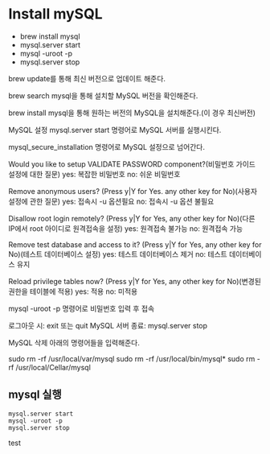 # Install mySQL
- brew install mysql
- mysql.server start
- mysql -uroot -p
- mysql.server stop 


brew update를 통해 최신 버전으로 업데이트 해준다.

brew search mysql을 통해 설치할 MySQL 버전을 확인해준다.

brew install mysql을 통해 원하는 버전의 MySQL을 설치해준다.(이 경우 최신버전)

MySQL 설정
mysql.server start 명령어로 MySQL 서버를 실행시킨다.

mysql_secure_installation 명령어로 MySQL 설정으로 넘어간다.

Would you like to setup VALIDATE PASSWORD component?(비밀번호 가이드 설정에 대한 질문)
yes: 복잡한 비밀번호
no: 쉬운 비밀번호

Remove anonymous users? (Press y|Y for Yes. any other key for No)(사용자 설정에 관한 질문)
yes: 접속시 -u 옵션필요
no: 접속시 -u 옵션 불필요

Disallow root login remotely? (Press y|Y for Yes, any other key for No)(다른 IP에서 root 아이디로 원격접속을 설정)
yes: 원격접속 불가능
no: 원격접속 가능

Remove test database and access to it? (Press y|Y for Yes, any other key for No)(테스트 데이터베이스 설정)
yes: 테스트 데이터베이스 제거
no: 테스트 데이터베이스 유지

Reload privilege tables now? (Press y|Y for Yes, any other key for No)(변경된 권한을 테이블에 적용)
yes: 적용
no: 미적용

mysql -uroot -p 명령어로 비밀번호 입력 후 접속


로그아웃 시: exit 또는 quit
MySQL 서버 종료: mysql.server stop

MySQL 삭제
아래의 명령어들을 입력해준다.

sudo rm -rf /usr/local/var/mysql
sudo rm -rf /usr/local/bin/mysql*
sudo rm -rf /usr/local/Cellar/mysql

## mysql 실행

```
mysql.server start
mysql -uroot -p
mysql.server stop
```

test


